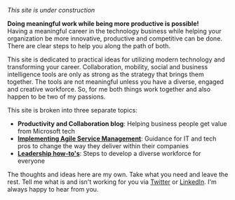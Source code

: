 _This site is under construction_

**Doing meaningful work while being more productive is possible!**  
Having a meaningful career in the technology business while helping your organization be more innovative, productive and competitive can be done. There are clear steps to help you along the path of both.      

This site is dedicated to practical ideas for utilizing modern technology and transforming your career.  Collaboration, mobility, social and business intelligence tools are only as strong as the strategy that brings them together.  The tools are not meaningful unless you have a diverse, engaged and creative workforce.  So, for me both things work together and also happen to be two of my passions.  

This site is broken into three separate topics:

- **Productivity and Collaboration blog**: Helping business people get value from Microsoft tech
- [**Implementing Agile Service Management**](.\asm\index.md): Guidance for IT and tech pros to change the way they deliver within their companies
- **[Leadership how-to's](.\leadership\index.md)**: Steps to develop a diverse workforce for everyone

The thoughts and ideas here are my own. Take what you need and leave the rest.  Tell me what is and isn't working for you via [Twitter](https://twitter.com/karuana) or [LinkedIn](https://linkedin.com/in/karuanagatimu).  I'm always happy to hear from you. 
